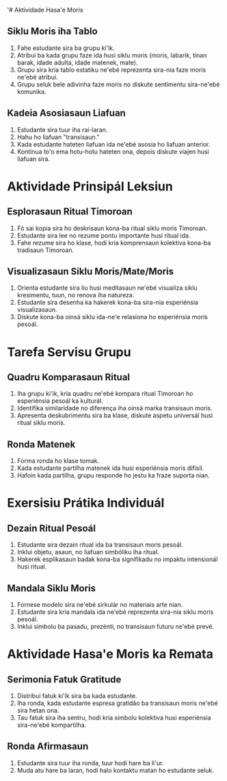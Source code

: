 '# Aktividade Hasa'e Moris

## Siklu Moris iha Tablo
1. Fahe estudante sira ba grupu ki'ik.
2. Atribui ba kada grupu faze ida husi siklu moris (moris, labarik, tinan barak, idade adulta, idade matenek, mate).
3. Grupu sira kria tablo estatiku ne'ebé reprezenta sira-nia faze moris ne'ebé atribuí.
4. Grupu seluk bele adivinha faze moris no diskute sentimentu sira-ne'ebé komunika.

## Kadeia Asosiasaun Liafuan
1. Estudante sira tuur iha rai-laran.
2. Hahu ho liafuan "transisaun."
3. Kada estudante hateten liafuan ida ne'ebé asosia ho liafuan anterior.
4. Kontinua to'o ema hotu-hotu hateten ona, depois diskute viajen husi liafuan sira.

# Aktividade Prinsipál Leksiun

## Esplorasaun Ritual Timoroan
1. Fó sai kopia sira ho deskrisaun kona-ba ritual siklu moris Timoroan.
2. Estudante sira lee no rezume pontu importante husi ritual ida.
3. Fahe rezume sira ho klase, hodi kria komprensaun kolektiva kona-ba tradisaun Timoroan.

## Visualizasaun Siklu Moris/Mate/Moris
1. Orienta estudante sira liu husi meditasaun ne'ebé visualiza siklu kresimentu, tuun, no renova iha natureza.
2. Estudante sira desenha ka hakerek kona-ba sira-nia esperiénsia visualizasaun.
3. Diskute kona-ba oinsá siklu ida-ne'e relasiona ho esperiénsia moris pesoál.

# Tarefa Servisu Grupu

## Quadru Komparasaun Ritual
1. Iha grupu ki'ik, kria quadru ne'ebé kompara ritual Timoroan ho esperiénsia pesoál ka kulturál.
2. Identifika similaridade no diferença iha oinsá marka transisaun moris.
3. Apresenta deskubrimentu sira ba klase, diskute aspetu universál husi ritual siklu moris.

## Ronda Matenek
1. Forma ronda ho klase tomak.
2. Kada estudante partilha matenek ida husi esperiénsia moris difísil.
3. Hafoin kada partilha, grupu responde ho jestu ka fraze suporta nian.

# Exersisiu Prátika Individuál

## Dezain Ritual Pesoál
1. Estudante sira dezain ritual ida ba transisaun moris pesoál.
2. Inklui objetu, asaun, no liafuan simbóliku iha ritual.
3. Hakerek esplikasaun badak kona-ba signifikadu no impaktu intensionál husi ritual.

## Mandala Siklu Moris
1. Fornese modelo sira ne'ebé sirkulár no materiais arte nian.
2. Estudante sira kria mandala ida ne'ebé reprezenta sira-nia siklu moris pesoál.
3. Inklui símbolu ba pasadu, prezénti, no transisaun futuru ne'ebé prevé.

# Aktividade Hasa'e Moris ka Remata

## Serimonia Fatuk Gratitude
1. Distribui fatuk ki'ik sira ba kada estudante.
2. Iha ronda, kada estudante espresa gratidão ba transisaun moris ne'ebé sira hetan ona.
3. Tau fatuk sira iha sentru, hodi kria símbolu kolektiva husi esperiénsia sira-ne'ebé kompartilha.

## Ronda Afirmasaun
1. Estudante sira tuur iha ronda, tuur hodi hare ba li'ur.
2. Muda atu hare ba laran, hodi halo kontaktu matan ho estudante seluk.